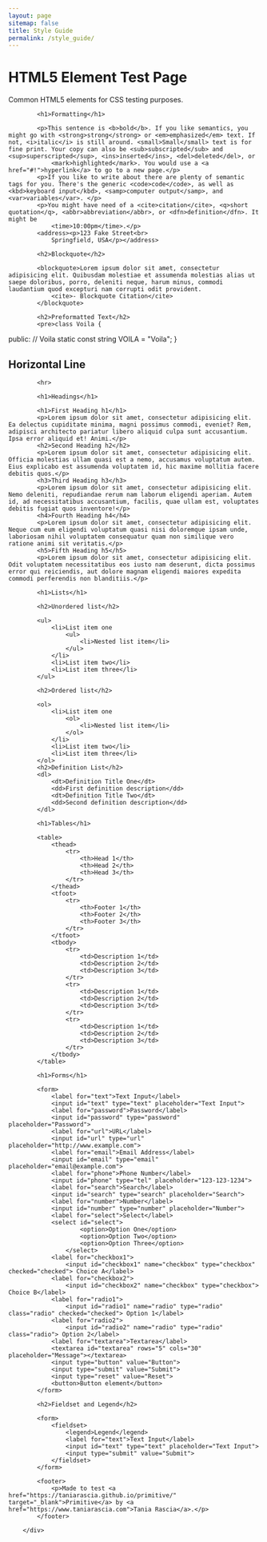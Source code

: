 ```yaml
---
layout: page
sitemap: false
title: Style Guide
permalink: /style_guide/
---
```


<div class="small-container">
			<h1>HTML5 Element Test Page</h1>
			<p>Common HTML5 elements for CSS testing purposes.</p>

			<h1>Formatting</h1>

			<p>This sentence is <b>bold</b>. If you like semantics, you might go with <strong>strong</strong> or <em>emphasized</em> text. If not, <i>italic</i> is still around. <small>Small</small> text is for fine print. Your copy can also be <sub>subscripted</sub> and <sup>superscripted</sup>, <ins>inserted</ins>, <del>deleted</del>, or
				<mark>highlighted</mark>. You would use a <a href="#!">hyperlink</a> to go to a new page.</p>
			<p>If you like to write about there are plenty of semantic tags for you. There's the generic <code>code</code>, as well as <kbd>keyboard input</kbd>, <samp>computer output</samp>, and <var>variables</var>. </p>
			<p>You might have need of a <cite>citation</cite>, <q>short quotation</q>, <abbr>abbreviation</abbr>, or <dfn>definition</dfn>. It might be
				<time>10:00pm</time>.</p>
			<address><p>123 Fake Street<br>
				Springfield, USA</p></address>

			<h2>Blockquote</h2>

			<blockquote>Lorem ipsum dolor sit amet, consectetur adipisicing elit. Quibusdam molestiae et assumenda molestias alias ut saepe doloribus, porro, deleniti neque, harum minus, commodi laudantium quod excepturi nam corrupti odit provident.
				<cite>- Blockquote Citation</cite>
			</blockquote>

			<h2>Preformatted Text</h2>
			<pre>class Voila {
public:
  // Voila
  static const string VOILA = "Voila";
}</pre>
			<h2>Horizontal Line</h2>

			<hr>

			<h1>Headings</h1>

			<h1>First Heading h1</h1>
			<p>Lorem ipsum dolor sit amet, consectetur adipisicing elit. Ea delectus cupiditate minima, magni possimus commodi, eveniet? Rem, adipisci architecto pariatur libero aliquid culpa sunt accusantium. Ipsa error aliquid et! Animi.</p>
			<h2>Second Heading h2</h2>
			<p>Lorem ipsum dolor sit amet, consectetur adipisicing elit. Officia molestias ullam quasi est a nemo, accusamus voluptatum autem. Eius explicabo est assumenda voluptatem id, hic maxime mollitia facere debitis quos.</p>
			<h3>Third Heading h3</h3>
			<p>Lorem ipsum dolor sit amet, consectetur adipisicing elit. Nemo deleniti, repudiandae rerum nam laborum eligendi aperiam. Autem id, ad necessitatibus accusantium, facilis, quae ullam est, voluptates debitis fugiat quos inventore!</p>
			<h4>Fourth Heading h4</h4>
			<p>Lorem ipsum dolor sit amet, consectetur adipisicing elit. Neque cum eum eligendi voluptatum quasi nisi doloremque ipsam unde, laboriosam nihil voluptatem consequatur quam non similique vero ratione animi sit veritatis.</p>
			<h5>Fifth Heading h5</h5>
			<p>Lorem ipsum dolor sit amet, consectetur adipisicing elit. Odit voluptatem necessitatibus eos iusto nam deserunt, dicta possimus error qui reiciendis, aut dolore magnam eligendi maiores expedita commodi perferendis non blanditiis.</p>

			<h1>Lists</h1>

			<h2>Unordered list</h2>

			<ul>
				<li>List item one
					<ul>
						<li>Nested list item</li>
					</ul>
				</li>
				<li>List item two</li>
				<li>List item three</li>
			</ul>

			<h2>Ordered list</h2>

			<ol>
				<li>List item one
					<ol>
						<li>Nested list item</li>
					</ol>
				</li>
				<li>List item two</li>
				<li>List item three</li>
			</ol>
			<h2>Definition List</h2>
			<dl>
				<dt>Definition Title One</dt>
				<dd>First definition description</dd>
				<dt>Definition Title Two</dt>
				<dd>Second definition description</dd>
			</dl>

			<h1>Tables</h1>

			<table>
				<thead>
					<tr>
						<th>Head 1</th>
						<th>Head 2</th>
						<th>Head 3</th>
					</tr>
				</thead>
				<tfoot>
					<tr>
						<th>Footer 1</th>
						<th>Footer 2</th>
						<th>Footer 3</th>
					</tr>
				</tfoot>
				<tbody>
					<tr>
						<td>Description 1</td>
						<td>Description 2</td>
						<td>Description 3</td>
					</tr>
					<tr>
						<td>Description 1</td>
						<td>Description 2</td>
						<td>Description 3</td>
					</tr>
					<tr>
						<td>Description 1</td>
						<td>Description 2</td>
						<td>Description 3</td>
					</tr>
				</tbody>
			</table>

			<h1>Forms</h1>

			<form>
				<label for="text">Text Input</label>
				<input id="text" type="text" placeholder="Text Input">
				<label for="password">Password</label>
				<input id="password" type="password" placeholder="Password">
				<label for="url">URL</label>
				<input id="url" type="url" placeholder="http://www.example.com">
				<label for="email">Email Address</label>
				<input id="email" type="email" placeholder="email@example.com">
				<label for="phone">Phone Number</label>
				<input id="phone" type="tel" placeholder="123-123-1234">
				<label for="search">Search</label>
				<input id="search" type="search" placeholder="Search">
				<label for="number">Number</label>
				<input id="number" type="number" placeholder="Number">
				<label for="select">Select</label>
				<select id="select">
						<option>Option One</option>
						<option>Option Two</option>
						<option>Option Three</option>
					</select>
				<label for="checkbox1">
					<input id="checkbox1" name="checkbox" type="checkbox" checked="checked"> Choice A</label>
				<label for="checkbox2">
					<input id="checkbox2" name="checkbox" type="checkbox"> Choice B</label>
				<label for="radio1">
					<input id="radio1" name="radio" type="radio" class="radio" checked="checked"> Option 1</label>
				<label for="radio2">
					<input id="radio2" name="radio" type="radio" class="radio"> Option 2</label>
				<label for="textarea">Textarea</label>
				<textarea id="textarea" rows="5" cols="30" placeholder="Message"></textarea>
				<input type="button" value="Button">
				<input type="submit" value="Submit">
				<input type="reset" value="Reset">
				<button>Button element</button>
			</form>

			<h2>Fieldset and Legend</h2>

			<form>
				<fieldset>
					<legend>Legend</legend>
					<label for="text">Text Input</label>
					<input id="text" type="text" placeholder="Text Input">
					<input type="submit" value="Submit">
				</fieldset>
			</form>

			<footer>
				<p>Made to test <a href="https://taniarascia.github.io/primitive/" target="_blank">Primitive</a> by <a href="https://www.taniarascia.com">Tania Rascia</a>.</p>
			</footer>

		</div>

